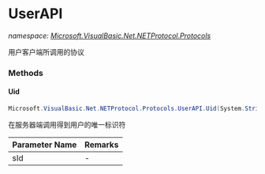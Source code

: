 ﻿# UserAPI
_namespace: <a href="#" onClick="load('/docs/Microsoft.VisualBasic.Net.NETProtocol.Protocols/index.md')">Microsoft.VisualBasic.Net.NETProtocol.Protocols</a>_

用户客户端所调用的协议



### Methods

#### Uid
```csharp
Microsoft.VisualBasic.Net.NETProtocol.Protocols.UserAPI.Uid(System.String)
```
在服务器端调用得到用户的唯一标识符

|Parameter Name|Remarks|
|--------------|-------|
|sId|-|



